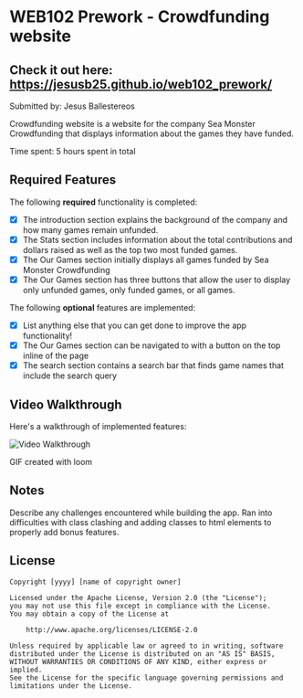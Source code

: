 # WEB102 Prework - Crowdfunding website

## Check it out here: https://jesusb25.github.io/web102_prework/

Submitted by: Jesus Ballestereos

Crowdfunding website is a website for the company Sea Monster Crowdfunding that displays information about the games they have funded.

Time spent: 5 hours spent in total

## Required Features

The following **required** functionality is completed:

- [x] The introduction section explains the background of the company and how many games remain unfunded.
- [x] The Stats section includes information about the total contributions and dollars raised as well as the top two most funded games.
- [x] The Our Games section initially displays all games funded by Sea Monster Crowdfunding
- [x] The Our Games section has three buttons that allow the user to display only unfunded games, only funded games, or all games.

The following **optional** features are implemented:

- [x] List anything else that you can get done to improve the app functionality!
- [x] The Our Games section can be navigated to with a button on the top inline of the page
- [x] The search section contains a search bar that finds game names that include the search query

## Video Walkthrough

Here's a walkthrough of implemented features:

<img src='./assets/localhost-1080.gif' title='Video Walkthrough' width='' alt='Video Walkthrough' />
<!-- Replace this with whatever GIF tool you used!  -->

GIF created with loom

<!-- Recommended tools:
[Kap](https://getkap.co/) for macOS
[ScreenToGif](https://www.screentogif.com/) for Windows
[peek](https://github.com/phw/peek) for Linux. -->

## Notes

Describe any challenges encountered while building the app.
Ran into difficulties with class clashing and adding classes to html elements to properly add bonus features.

## License

    Copyright [yyyy] [name of copyright owner]

    Licensed under the Apache License, Version 2.0 (the "License");
    you may not use this file except in compliance with the License.
    You may obtain a copy of the License at

        http://www.apache.org/licenses/LICENSE-2.0

    Unless required by applicable law or agreed to in writing, software
    distributed under the License is distributed on an "AS IS" BASIS,
    WITHOUT WARRANTIES OR CONDITIONS OF ANY KIND, either express or implied.
    See the License for the specific language governing permissions and
    limitations under the License.
